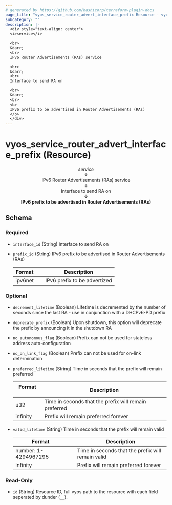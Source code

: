 ```yaml
---
# generated by https://github.com/hashicorp/terraform-plugin-docs
page_title: "vyos_service_router_advert_interface_prefix Resource - vyos"
subcategory: ""
description: |-
  <div style="text-align: center">
  <i>service</i>

  <br>
  &darr;
  <br>
  IPv6 Router Advertisements (RAs) service

  <br>
  &darr;
  <br>
  Interface to send RA on

  <br>
  &darr;
  <br>
  <b>
  IPv6 prefix to be advertised in Router Advertisements (RAs)
  </b>
  </div>
---
```


# vyos_service_router_advert_interface_prefix (Resource)

<div style="text-align: center">
<i>service</i>

<br>
&darr;
<br>
IPv6 Router Advertisements (RAs) service

<br>
&darr;
<br>
Interface to send RA on

<br>
&darr;
<br>
<b>
IPv6 prefix to be advertised in Router Advertisements (RAs)
</b>
</div>



<!-- schema generated by tfplugindocs -->
## Schema

### Required

- `interface_id` (String) Interface to send RA on
- `prefix_id` (String) IPv6 prefix to be advertised in Router Advertisements (RAs)

    |  Format &emsp; | Description  |
    |----------|---------------|
    |  ipv6net  &emsp; |  IPv6 prefix to be advertized  |

### Optional

- `decrement_lifetime` (Boolean) Lifetime is decremented by the number of seconds since the last RA - use in conjunction with a DHCPv6-PD prefix
- `deprecate_prefix` (Boolean) Upon shutdown, this option will deprecate the prefix by announcing it in the shutdown RA
- `no_autonomous_flag` (Boolean) Prefix can not be used for stateless address auto-configuration
- `no_on_link_flag` (Boolean) Prefix can not be used for on-link determination
- `preferred_lifetime` (String) Time in seconds that the prefix will remain preferred

    |  Format &emsp; | Description  |
    |----------|---------------|
    |  u32  &emsp; |  Time in seconds that the prefix will remain preferred  |
    |  infinity  &emsp; |  Prefix will remain preferred forever  |
- `valid_lifetime` (String) Time in seconds that the prefix will remain valid

    |  Format &emsp; | Description  |
    |----------|---------------|
    |  number: 1-4294967295  &emsp; |  Time in seconds that the prefix will remain valid  |
    |  infinity  &emsp; |  Prefix will remain preferred forever  |

### Read-Only

- `id` (String) Resource ID, full vyos path to the resource with each field seperated by dunder (`__`).
